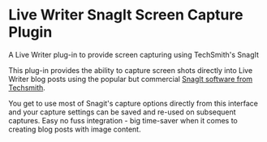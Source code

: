 Live Writer SnagIt Screen Capture Plugin
========================================

A Live Writer plug-in to provide screen capturing using TechSmith's SnagIt



This plug-in provides the ability to capture screen shots directly into Live Writer blog posts
using the popular but commercial <a href="http://www.techsmith.com/snagit.html">SnagIt software from Techsmith</a>. 

You get to use most of Snagit's capture options directly from this interface and your capture settings
can be saved and re-used on subsequent captures. Easy no fuss integration - big time-saver when
it comes to creating blog posts with image content.


